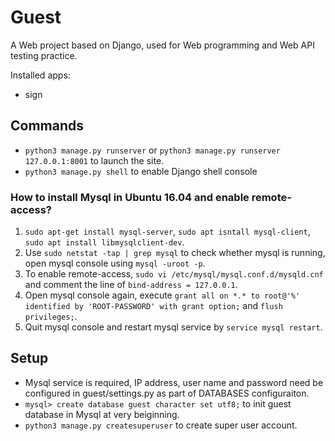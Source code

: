 # Guest

A Web project based on Django, used for Web programming and Web API testing practice.

Installed apps:

- sign

## Commands

- `python3 manage.py runserver` or `python3 manage.py runserver 127.0.0.1:8001` to launch the site.
- `python3 manage.py shell` to enable Django shell console

### How to install Mysql in Ubuntu 16.04 and enable remote-access?

1. `sudo apt-get install mysql-server`, `sudo apt isntall mysql-client`, `sudo apt install libmysqlclient-dev`.
2. Use `sudo netstat -tap | grep mysql` to check whether mysql is running, open mysql console using `mysql -uroot -p`.
3. To enable remote-access, `sudo vi /etc/mysql/mysql.conf.d/mysqld.cnf` and comment the line of `bind-address = 127.0.0.1`.
4. Open mysql console again, execute `grant all on *.* to root@'%' identified by 'ROOT-PASSWORD' with grant option;` and `flush privileges;`.
5. Quit mysql console and restart mysql service by `service mysql restart`.

## Setup

- Mysql service is required, IP address, user name and password need be configured in guest/settings.py as part of DATABASES configuraiton.
- `mysql> create database guest character set utf8;` to init guest database in Mysql at very beiginning.
- `python3 manage.py createsuperuser` to create super user account.